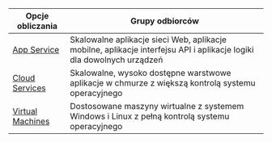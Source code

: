 
| Opcje obliczania | Grupy odbiorców |
| --- | --- |
| [App Service][lnk_app] |Skalowalne aplikacje sieci Web, aplikacje mobilne, aplikacje interfejsu API i aplikacje logiki dla dowolnych urządzeń |
| [Cloud Services][lnk_cloud] |Skalowalne, wysoko dostępne warstwowe aplikacje w chmurze z większą kontrolą systemu operacyjnego |
| [Virtual Machines][lnk_vm] |Dostosowane maszyny wirtualne z systemem Windows i Linux z pełną kontrolą systemu operacyjnego |

[lnk_app]: ../articles/app-service-web/app-service-web-overview.md
[lnk_vm]:../articles/virtual-machines/windows/about.md
[lnk_cloud]: ../articles/cloud-services/cloud-services-choose-me.md